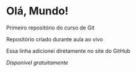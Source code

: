 # Olá, Mundo!
 Primeiro repositório do curso de Git

Repositório criado durante aula ao vivo

Essa linha adicionei diretamente no site do GitHub

*Disponível gratuitamente*
